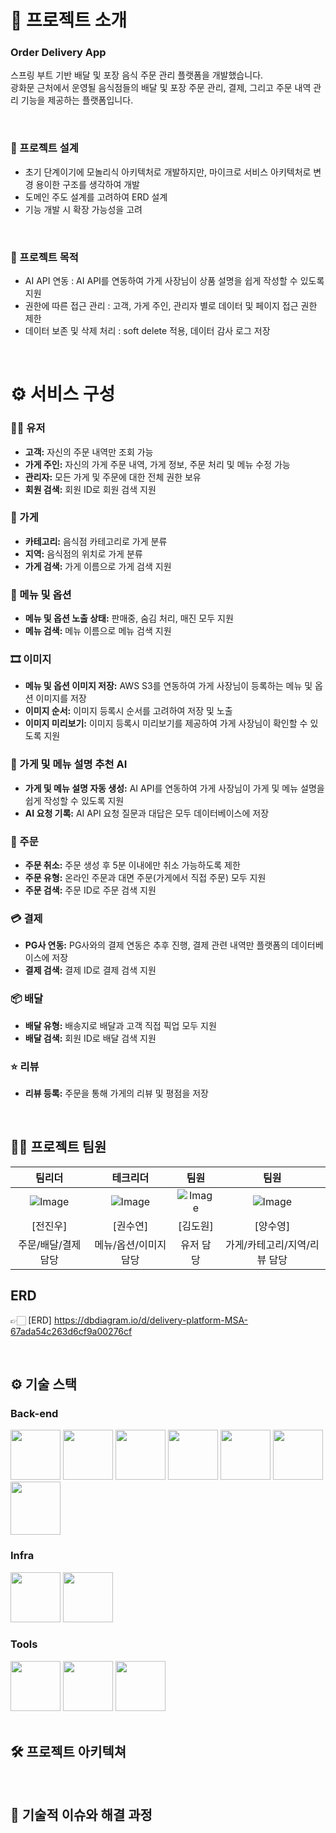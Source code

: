 <div align="center">

</div> 

# 📝 프로젝트 소개
### Order Delivery App
스프링 부트 기반 배달 및 포장 음식 주문 관리 플랫폼을 개발했습니다. <br />
광화문 근처에서 운영될 음식점들의 배달 및 포장 주문 관리, 결제, 그리고 주문 내역 관리 기능을 제공하는 플랫폼입니다.

<br />

### 📄 프로젝트 설계
- 초기 단계이기에 모놀리식 아키텍처로 개발하지만, 마이크로 서비스 아키텍처로 변경 용이한 구조를 생각하여 개발
- 도메인 주도 설계를 고려하여 ERD 설계
- 기능 개발 시 확장 가능성을 고려
<br />

### 🚩 프로젝트 목적
- AI API 연동 : AI API를 연동하여 가게 사장님이 상품 설명을 쉽게 작성할 수 있도록 지원
- 권한에 따른 접근 관리 : 고객, 가게 주인, 관리자 별로 데이터 및 페이지 접근 권한 제한
- 데이터 보존 및 삭제 처리 : soft delete 적용, 데이터 감사 로그 저장

<br />

# ⚙️ 서비스 구성 <br />
### 🙍‍♀️ 유저 <br />
- **고객:** 자신의 주문 내역만 조회 가능
- **가게 주인:** 자신의 가게 주문 내역, 가게 정보, 주문 처리 및 메뉴 수정 가능
- **관리자:** 모든 가게 및 주문에 대한 전체 권한 보유
- **회원 검색:** 회원 ID로 회원 검색 지원
  
### 🏪 가게 <br />
- **카테고리:** 음식점 카테고리로 가게 분류
- **지역:** 음식점의 위치로 가게 분류
- **가게 검색:** 가게 이름으로 가게 검색 지원

### 🍕 메뉴 및 옵션 <br />
- **메뉴 및 옵션 노출 상태:** 판매중, 숨김 처리, 매진 모두 지원
- **메뉴 검색:** 메뉴 이름으로 메뉴 검색 지원

### 🎞️ 이미지 <br />
- **메뉴 및 옵션 이미지 저장:** AWS S3를 연동하여 가게 사장님이 등록하는 메뉴 및 옵션 이미지를 저장
- **이미지 순서:** 이미지 등록시 순서를 고려하여 저장 및 노출
- **이미지 미리보기:** 이미지 등록시 미리보기를 제공하여 가게 사장님이 확인할 수 있도록 지원

### 🤖 가게 및 메뉴 설명 추천 AI <br />
- **가게 및 메뉴 설명 자동 생성:** AI API를 연동하여 가게 사장님이 가게 및 메뉴 설명을 쉽게 작성할 수 있도록 지원
- **AI 요청 기록:** AI API 요청 질문과 대답은 모두 데이터베이스에 저장

### 📜 주문 <br />
- **주문 취소:** 주문 생성 후 5분 이내에만 취소 가능하도록 제한
- **주문 유형:** 온라인 주문과 대면 주문(가게에서 직접 주문) 모두 지원
- **주문 검색:** 주문 ID로 주문 검색 지원

### 💳 결제 <br />
- **PG사 연동:** PG사와의 결제 연동은 추후 진행, 결제 관련 내역만 플랫폼의 데이터베이스에 저장
- **결제 검색:** 결제 ID로 결제 검색 지원

### 📦 배달 <br />
- **배달 유형:** 배송지로 배달과 고객 직접 픽업 모두 지원
- **배달 검색:** 회원 ID로 배달 검색 지원

### ⭐ 리뷰 <br />
- **리뷰 등록:** 주문을 통해 가게의 리뷰 및 평점을 저장

<br />

## 💁‍♂️ 프로젝트 팀원
|팀리더|테크리더|팀원|팀원|
|:---:|:---:|:---:|:---:|
|![Image](https://github.com/user-attachments/assets/991ca779-80a6-455e-8db3-25e77e1c965d) | ![Image](https://github.com/user-attachments/assets/88e733b5-8f09-4c5a-b14d-6243bbcf756d) |![Image](https://github.com/user-attachments/assets/d85abdfc-3e8e-4db4-828b-7eeb9cd5bb8c) | ![Image](https://github.com/user-attachments/assets/773cb7d4-787f-49f9-a494-835fd356ef31) |
|[전진우]|[권수연]|[김도원]|[양수영]|
|주문/배달/결제 담당|메뉴/옵션/이미지 담당|유저 담당|가게/카테고리/지역/리뷰 담당|

## ERD
👉🏻 [ERD] https://dbdiagram.io/d/delivery-platform-MSA-67ada54c263d6cf9a00276cf

<br />

## ⚙ 기술 스택

### Back-end
<div>
<img src="https://github.com/yewon-Noh/readme-template/blob/main/skills/Java.png?raw=true" width="80">
<img src="https://github.com/yewon-Noh/readme-template/blob/main/skills/SpringBoot.png?raw=true" width="80">
<img src="https://github.com/yewon-Noh/readme-template/blob/main/skills/SpringSecurity.png?raw=true" width="80">
<img src="https://github.com/yewon-Noh/readme-template/blob/main/skills/SpringDataJPA.png?raw=true" width="80">
<img src="https://github.com/yewon-Noh/readme-template/blob/main/skills/JWT.png?raw=true" width="80">
<img src="https://github.com/yewon-Noh/readme-template/blob/main/skills/Qeurydsl.png?raw=true" width="80">
<img src="https://github.com/user-attachments/assets/08e68472-fbdc-4a86-a2af-b28bb37ff132?raw=true" width="80" height="85">
</div>

### Infra
<div>
<img src="https://github.com/yewon-Noh/readme-template/blob/main/skills/AWSEC2.png?raw=true" width="80">
<img src="https://github.com/user-attachments/assets/d5fdd0bb-2308-47a6-99e7-17d628ac905e?raw=true" width="80" height="80">



### Tools
<div>
<img src="https://github.com/yewon-Noh/readme-template/blob/main/skills/Github.png?raw=true" width="80">
<img src="https://github.com/yewon-Noh/readme-template/blob/main/skills/Notion.png?raw=true" width="80">
<img src="https://github.com/yewon-Noh/readme-template/blob/main/skills/Figma.png?raw=true" width="80">
</div>

<br />

## 🛠️ 프로젝트 아키텍쳐

<br />

## 🤔 기술적 이슈와 해결 과정

